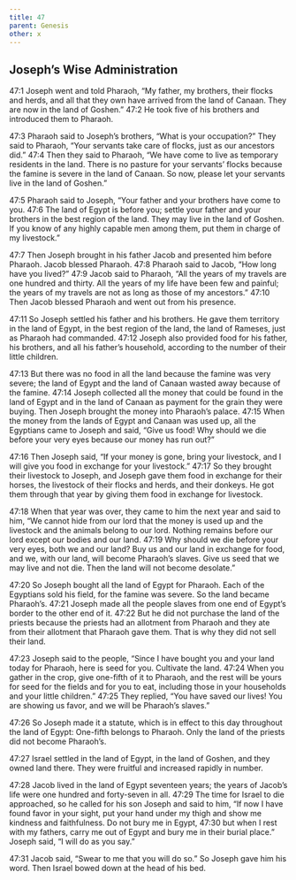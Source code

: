 ```yaml
---
title: 47
parent: Genesis
other: x
---
```


## Joseph’s Wise Administration

<a name="47:1">47:1</a> Joseph went and told Pharaoh, “My father, my brothers, their flocks and herds, and all that they own have arrived from the land of Canaan. They are now in the land of Goshen.” <a name="47:2">47:2</a> He took five of his brothers and introduced them to Pharaoh.

<a name="47:3">47:3</a> Pharaoh said to Joseph’s brothers, “What is your occupation?” They said to Pharaoh, “Your servants take care of flocks, just as our ancestors did.” <a name="47:4">47:4</a> Then they said to Pharaoh, “We have come to live as temporary residents in the land. There is no pasture for your servants’ flocks because the famine is severe in the land of Canaan. So now, please let your servants live in the land of Goshen.”

<a name="47:5">47:5</a> Pharaoh said to Joseph, “Your father and your brothers have come to you. <a name="47:6">47:6</a> The land of Egypt is before you; settle your father and your brothers in the best region of the land. They may live in the land of Goshen. If you know of any highly capable men among them, put them in charge of my livestock.”

<a name="47:7">47:7</a> Then Joseph brought in his father Jacob and presented him before Pharaoh. Jacob blessed Pharaoh. <a name="47:8">47:8</a> Pharaoh said to Jacob, “How long have you lived?” <a name="47:9">47:9</a> Jacob said to Pharaoh, “All the years of my travels are one hundred and thirty. All the years of my life have been few and painful; the years of my travels are not as long as those of my ancestors.” <a name="47:10">47:10</a> Then Jacob blessed Pharaoh and went out from his presence.

<a name="47:11">47:11</a> So Joseph settled his father and his brothers. He gave them territory in the land of Egypt, in the best region of the land, the land of Rameses, just as Pharaoh had commanded. <a name="47:12">47:12</a> Joseph also provided food for his father, his brothers, and all his father’s household, according to the number of their little children.

<a name="47:13">47:13</a> But there was no food in all the land because the famine was very severe; the land of Egypt and the land of Canaan wasted away because of the famine. <a name="47:14">47:14</a> Joseph collected all the money that could be found in the land of Egypt and in the land of Canaan as payment for the grain they were buying. Then Joseph brought the money into Pharaoh’s palace. <a name="47:15">47:15</a> When the money from the lands of Egypt and Canaan was used up, all the Egyptians came to Joseph and said, “Give us food! Why should we die before your very eyes because our money has run out?”

<a name="47:16">47:16</a> Then Joseph said, “If your money is gone, bring your livestock, and I will give you food in exchange for your livestock.” <a name="47:17">47:17</a> So they brought their livestock to Joseph, and Joseph gave them food in exchange for their horses, the livestock of their flocks and herds, and their donkeys. He got them through that year by giving them food in exchange for livestock.

<a name="47:18">47:18</a> When that year was over, they came to him the next year and said to him, “We cannot hide from our lord that the money is used up and the livestock and the animals belong to our lord. Nothing remains before our lord except our bodies and our land. <a name="47:19">47:19</a> Why should we die before your very eyes, both we and our land? Buy us and our land in exchange for food, and we, with our land, will become Pharaoh’s slaves. Give us seed that we may live and not die. Then the land will not become desolate.”

<a name="47:20">47:20</a> So Joseph bought all the land of Egypt for Pharaoh. Each of the Egyptians sold his field, for the famine was severe. So the land became Pharaoh’s. <a name="47:21">47:21</a> Joseph made all the people slaves from one end of Egypt’s border to the other end of it. <a name="47:22">47:22</a> But he did not purchase the land of the priests because the priests had an allotment from Pharaoh and they ate from their allotment that Pharaoh gave them. That is why they did not sell their land.

<a name="47:23">47:23</a> Joseph said to the people, “Since I have bought you and your land today for Pharaoh, here is seed for you. Cultivate the land. <a name="47:24">47:24</a> When you gather in the crop, give one-fifth of it to Pharaoh, and the rest will be yours for seed for the fields and for you to eat, including those in your households and your little children.” <a name="47:25">47:25</a> They replied, “You have saved our lives! You are showing us favor, and we will be Pharaoh’s slaves.”

<a name="47:26">47:26</a> So Joseph made it a statute, which is in effect to this day throughout the land of Egypt: One-fifth belongs to Pharaoh. Only the land of the priests did not become Pharaoh’s.

<a name="47:27">47:27</a> Israel settled in the land of Egypt, in the land of Goshen, and they owned land there. They were fruitful and increased rapidly in number.

<a name="47:28">47:28</a> Jacob lived in the land of Egypt seventeen years; the years of Jacob’s life were one hundred and forty-seven in all. <a name="47:29">47:29</a> The time for Israel to die approached, so he called for his son Joseph and said to him, “If now I have found favor in your sight, put your hand under my thigh and show me kindness and faithfulness. Do not bury me in Egypt, <a name="47:30">47:30</a> but when I rest with my fathers, carry me out of Egypt and bury me in their burial place.” Joseph said, “I will do as you say.”

<a name="47:31">47:31</a> Jacob said, “Swear to me that you will do so.” So Joseph gave him his word. Then Israel bowed down at the head of his bed.
